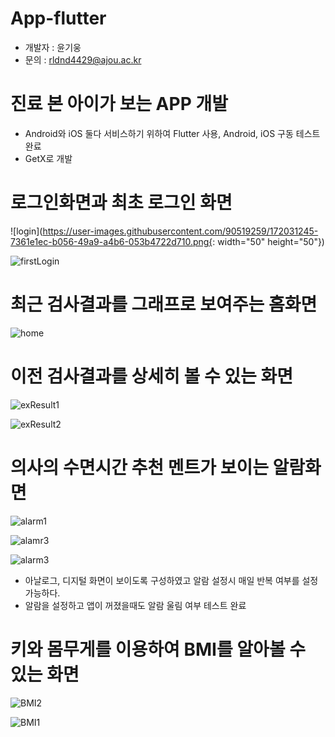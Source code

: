 # App-flutter
* 개발자 : 윤기웅 
* 문의 : rldnd4429@ajou.ac.kr
# 진료 본 아이가 보는 APP 개발

* Android와 iOS 둘다 서비스하기 위하여 Flutter 사용, Android, iOS 구동 테스트 완료
* GetX로 개발

# 로그인화면과 최초 로그인 화면
![login](https://user-images.githubusercontent.com/90519259/172031245-7361e1ec-b056-49a9-a4b6-053b4722d710.png{: width="50" height="50"})

![firstLogin](https://user-images.githubusercontent.com/90519259/172031253-ab7cc5e7-0b1b-4182-9cf8-1b7ac97ddc0b.png)

# 최근 검사결과를 그래프로 보여주는 홈화면
![home](https://user-images.githubusercontent.com/90519259/172031265-303f27ac-e807-4117-adf4-f291c3966a12.png)

# 이전 검사결과를 상세히 볼 수 있는 화면
![exResult1](https://user-images.githubusercontent.com/90519259/172031278-9e6da973-153d-4f15-b20e-85375c888bf7.png)

![exResult2](https://user-images.githubusercontent.com/90519259/172031287-cfc1eaa2-25af-4d69-a929-62c42be90f62.png)

# 의사의 수면시간 추천 멘트가 보이는 알람화면
![alarm1](https://user-images.githubusercontent.com/90519259/172031332-3fae8888-d6cb-48d9-bbb3-ad95d22d7e9a.png)

![alamr3](https://user-images.githubusercontent.com/90519259/172031345-12091da2-bd7d-44df-b72c-a6885254d2d2.png)

![alarm3](https://user-images.githubusercontent.com/90519259/172031362-21f95511-b483-4185-9620-7a2a8676e1fe.jpeg)

* 아날로그, 디지털 화면이 보이도록 구성하였고 알람 설정시 매일 반복 여부를 설정 가능하다.
* 알람을 설정하고 앱이 꺼졌을때도 알람 울림 여부 테스트 완료

# 키와 몸무게를 이용하여 BMI를 알아볼 수 있는 화면
![BMI2](https://user-images.githubusercontent.com/90519259/172031399-5ec254af-f49b-4ab0-a45b-6fdc3f2589fa.png)

![BMI1](https://user-images.githubusercontent.com/90519259/172031403-452619b4-ed6c-4e6d-87ee-a0ca55e5ca45.png)
